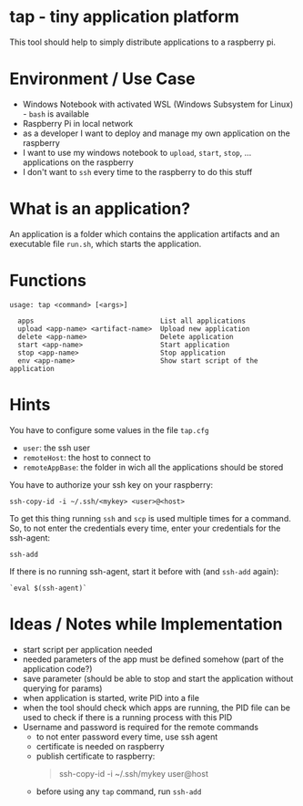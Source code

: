 tap - tiny application platform
===============================

This tool should help to simply distribute applications to a raspberry pi.

# Environment / Use Case

* Windows Notebook with activated WSL (Windows Subsystem for Linux) - `bash` is available
* Raspberry Pi in local network
* as a developer I want to deploy and manage my own application on the raspberry
* I want to use my windows notebook to `upload`, `start`, `stop`, ... applications on the raspberry
* I don't want to `ssh` every time to the raspberry to do this stuff

# What is an application?

An application is a folder which contains the application artifacts and an executable file `run.sh`,
which starts the application.

# Functions
```
usage: tap <command> [<args>]

  apps                               List all applications
  upload <app-name> <artifact-name>  Upload new application
  delete <app-name>                  Delete application
  start <app-name>                   Start application
  stop <app-name>                    Stop application
  env <app-name>                     Show start script of the application
```

# Hints

You have to configure some values in the file `tap.cfg`
* `user`: the ssh user
* `remoteHost`: the host to connect to
* `remoteAppBase`: the folder in wich all the applications should be stored

You have to authorize your ssh key on your raspberry:
```
ssh-copy-id -i ~/.ssh/<mykey> <user>@<host>
```

To get this thing running `ssh` and `scp` is used multiple times for a command. So, to not enter
the credentials every time, enter your credentials for the ssh-agent:
```
ssh-add
```

If there is no running ssh-agent, start it before with (and `ssh-add` again):
```
`eval $(ssh-agent)`
```

# Ideas / Notes while Implementation

* start script per application needed
* needed parameters of the app must be defined somehow (part of the application code?)
* save parameter (should be able to stop and start the application without querying for params)
* when application is started, write PID into a file
* when the tool should check which apps are running, the PID file can be used to check if there is a running
  process with this PID
* Username and password is required for the remote commands
    * to not enter password every time, use ssh agent
    * certificate is needed on raspberry
    * publish certificate to raspberry:
        > ssh-copy-id -i ~/.ssh/mykey user@host
    * before using any `tap` command, run `ssh-add`
